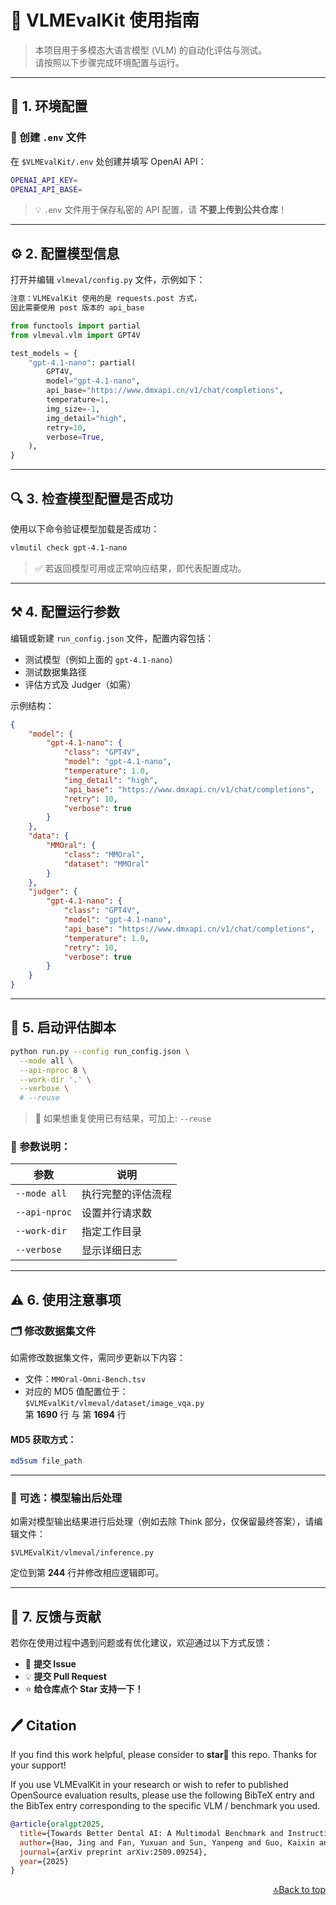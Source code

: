 # 🧠 VLMEvalKit 使用指南

> 本项目用于多模态大语言模型 (VLM) 的自动化评估与测试。  
> 请按照以下步骤完成环境配置与运行。

---

## 🚀 1. 环境配置

### 🧩 创建 `.env` 文件

在 `$VLMEvalKit/.env` 处创建并填写 OpenAI API：

```bash
OPENAI_API_KEY=
OPENAI_API_BASE=
```

> 💡 `.env` 文件用于保存私密的 API 配置，请 **不要上传到公共仓库**！

---

## ⚙️ 2. 配置模型信息

打开并编辑 `vlmeval/config.py` 文件，示例如下：
```python
注意：VLMEvalKit 使用的是 requests.post 方式，
因此需要使用 post 版本的 api_base

from functools import partial
from vlmeval.vlm import GPT4V

test_models = {
    "gpt-4.1-nano": partial(
        GPT4V,
        model="gpt-4.1-nano",
        api_base="https://www.dmxapi.cn/v1/chat/completions",
        temperature=1,
        img_size=-1,
        img_detail="high",
        retry=10,
        verbose=True,
    ),
}
```
---

## 🔍 3. 检查模型配置是否成功

使用以下命令验证模型加载是否成功：

```bash
vlmutil check gpt-4.1-nano
```

> ✅ 若返回模型可用或正常响应结果，即代表配置成功。

---

## ⚒️ 4. 配置运行参数

编辑或新建 `run_config.json` 文件，配置内容包括：

- 测试模型（例如上面的 `gpt-4.1-nano`）
- 测试数据集路径
- 评估方式及 Judger（如需）

示例结构：

```json
{
    "model": {
        "gpt-4.1-nano": {
            "class": "GPT4V",
            "model": "gpt-4.1-nano",
            "temperature": 1.0,
            "img_detail": "high",
            "api_base": "https://www.dmxapi.cn/v1/chat/completions",
            "retry": 10,
            "verbose": true
        }
    },
    "data": {
        "MMOral": {
            "class": "MMOral",
            "dataset": "MMOral"
        }
    },
    "judger": {
        "gpt-4.1-nano": {
            "class": "GPT4V",
            "model": "gpt-4.1-nano",
            "api_base": "https://www.dmxapi.cn/v1/chat/completions",
            "temperature": 1.0,
            "retry": 10,
            "verbose": true
        }
    }
}

```
---

## 🧭 5. 启动评估脚本
```bash
python run.py --config run_config.json \
  --mode all \
  --api-nproc 8 \
  --work-dir '.' \
  --verbose \
  # --reuse
```
> 📌 如果想重复使用已有结果，可加上: `--reuse`

### 💬 参数说明：

| 参数 | 说明 |
|------|------|
| `--mode all` | 执行完整的评估流程 |
| `--api-nproc` | 设置并行请求数 |
| `--work-dir` | 指定工作目录 |
| `--verbose` | 显示详细日志 |

---

## ⚠️ 6. 使用注意事项

### 🗂️ 修改数据集文件

如需修改数据集文件，需同步更新以下内容：

- 文件：`MMOral-Omni-Bench.tsv`
- 对应的 MD5 值配置位于：  
  `$VLMEvalKit/vlmeval/dataset/image_vqa.py`  
  第 **1690** 行 与 第 **1694** 行

#### MD5 获取方式：
```bash
md5sum file_path
```
---

### 🧹 可选：模型输出后处理

如需对模型输出结果进行后处理（例如去除 Think 部分，仅保留最终答案），请编辑文件：

`$VLMEvalKit/vlmeval/inference.py`

定位到第 **244** 行并修改相应逻辑即可。

---

## 💬 7. 反馈与贡献

若你在使用过程中遇到问题或有优化建议，欢迎通过以下方式反馈：

- 🐛 **提交 Issue**
- 💡 **提交 Pull Request**
- ⭐ **给仓库点个 Star 支持一下！**

## 🖊️ Citation

If you find this work helpful, please consider to **star🌟** this repo. Thanks for your support!

If you use VLMEvalKit in your research or wish to refer to published OpenSource evaluation results, please use the following BibTeX entry and the BibTex entry corresponding to the specific VLM / benchmark you used.

```bib
@article{oralgpt2025,
  title={Towards Better Dental AI: A Multimodal Benchmark and Instruction Dataset for Panoramic X-ray Analysis},
  author={Hao, Jing and Fan, Yuxuan and Sun, Yanpeng and Guo, Kaixin and Lin, Lizhuo and Yang, Jinrong and Ai, Qi Yong H and Wong, Lun M and Tang, Hao and Hung, Kuo Feng},
  journal={arXiv preprint arXiv:2509.09254},
  year={2025}
}
```

<p align="right"><a href="#top">🔝Back to top</a></p>
